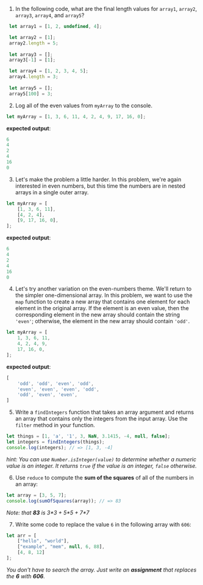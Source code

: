 1. In the following code, what are the final length values for `array1`, `array2`, `array3`, `array4`, and `array5`?
```javascript
 let array1 = [1, 2, undefined, 4];

 let array2 = [1];
 array2.length = 5;
 
 let array3 = [];
 array3[-1] = [1];

 let array4 = [1, 2, 3, 4, 5];
 array4.length = 3;
 
 let array5 = [];
 array5[100] = 3;
```

2. Log all of the even values from `myArray` to the console.
```javascript
let myArray = [1, 3, 6, 11, 4, 2, 4, 9, 17, 16, 0];
```
 **expected output**:
```javascript
6
4
2
4
16
0
```

3. Let's make the problem a little harder. In this problem, we're again interested in even numbers, but this time the numbers are in nested arrays in a single outer array.
```javascript
let myArray = [
    [1, 3, 6, 11],
    [4, 2, 4],
    [9, 17, 16, 0],
];
```
 **expected output**:
```javascript
6
4
2
4
16
0
```

4. Let's try another variation on the even-numbers theme.
    We'll return to the simpler one-dimensional array. In this problem, we want to use the `map` function to create a new array that contains one element for each element in the original array. If the element is an even value, then the corresponding element in the new array should contain the string `'even'`; otherwise, the element in the new array should contain `'odd'`.
```javascript
let myArray = [
    1, 3, 6, 11,
    4, 2, 4, 9,
    17, 16, 0,
];
```
 **expected output**:
```javascript
[
    'odd', 'odd', 'even', 'odd',
    'even', 'even', 'even', 'odd',
    'odd', 'even', 'even',
]
```

5. Write a `findIntegers` function that takes an array argument and returns an array that contains only the integers from the input array. Use the `filter` method in your function.
```javascript
let things = [1, 'a', '1', 3, NaN, 3.1415, -4, null, false];
let integers = findIntegers(things);
console.log(integers); // => [1, 3, -4]
```
_hint: You can use `Number.isInteger(value)` to determine whether a numeric value is an integer. It returns `true` if the value is an integer, `false` otherwise._

6. Use `reduce` to compute the **sum of the squares** of all of the numbers in an array:
```javascript
let array = [3, 5, 7];
console.log(sumOfSquares(array)); // => 83
```
_Note: that **83** is 3\*3 + 5\*5 + 7\*7_

7. Write some code to replace the value `6` in the following array with `606`:
```javascript
let arr = [
    ["hello", "world"],
    ["example", "mem", null, 6, 88],
    [4, 8, 12]
];
```
_You don't have to search the array. Just write an **assignment** that replaces the **6** with **606**._
  